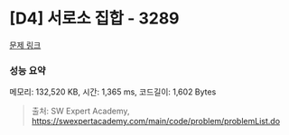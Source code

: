 # [D4] 서로소 집합 - 3289 

[문제 링크](https://swexpertacademy.com/main/code/problem/problemDetail.do?contestProbId=AWBJKA6qr2oDFAWr) 

### 성능 요약

메모리: 132,520 KB, 시간: 1,365 ms, 코드길이: 1,602 Bytes



> 출처: SW Expert Academy, https://swexpertacademy.com/main/code/problem/problemList.do